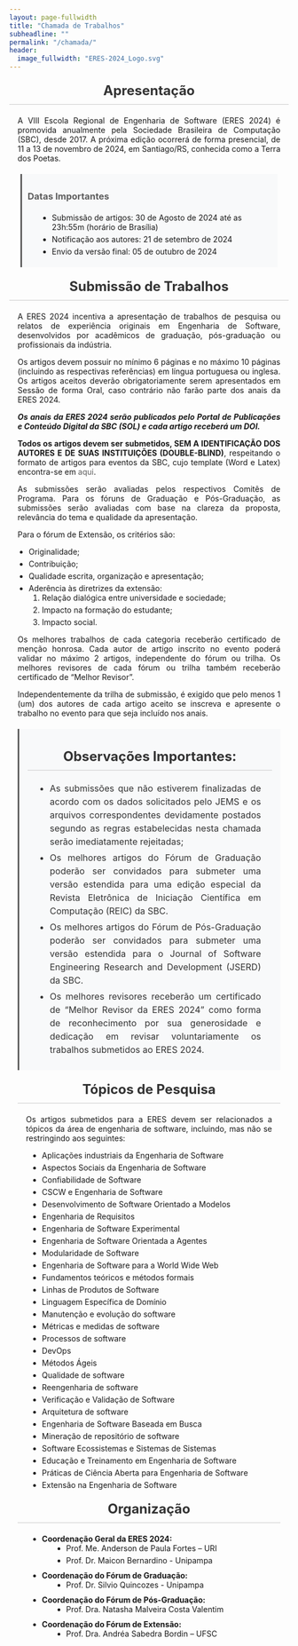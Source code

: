 ```yaml
---
layout: page-fullwidth
title: "Chamada de Trabalhos"
subheadline: ""
permalink: "/chamada/"
header:
  image_fullwidth: "ERES-2024_Logo.svg"
---
```


<style>
  header {
    margin-bottom: 30px;
  }

  h1, h2, h3 {
    color: #333;
    text-align: center;
    margin: 20px 0;
  }

  h2 {
    font-size: 24px;
    padding-bottom: 10px;
    border-bottom: 1px solid #cbcbcb;
  }

  .text {
    text-align: justify;
    padding: 0 15px;
  }

  ul {
    margin: 10px 20px;
    list-style-type: disc;
  }

  li {
    margin-bottom: 5px;
  }

  .important-dates {
    background-color: #f8f9fa;
    border-left: 3px solid #5e5e5e;
    padding: 10px;
    margin: 20px;
  }

  .important-dates h3 {
    text-align: left;
    color: #5e5e5e;
  }

  .submission-link {
    text-align: center;
    margin-top: 20px;
  }

  a {
    color: #5e5e5e;
    text-decoration: none;
  }

  a:hover {
    text-decoration: underline;
  }

  .text-strong {
    font-weight: bold;
    font-style: italic; 
  }

  .important-observations {
    background-color: #f8f9fa;
    padding: 15px;
    border-left: 3px solid #5e5e5e;
    margin: 20px 0;
  }

  .important-observations ul {
    padding-left: 20px;
  }

  .important-observations li {
    font-size: 16px;
    line-height: 1.5;
    color: #333;
  }
</style>

<main>
  <section>
    <h2>Apresentação</h2>
    <p class="text">A VIII Escola Regional de Engenharia de Software (ERES 2024) é promovida anualmente pela Sociedade Brasileira de Computação (SBC), desde 2017. A próxima edição ocorrerá de forma presencial, de 11 a 13 de novembro de 2024, em Santiago/RS, conhecida como a Terra dos Poetas.</p>
  </section>

  <section class="important-dates">
    <h3>Datas Importantes</h3>
    <ul>
      <li>Submissão de artigos: 30 de Agosto de 2024 até as 23h:55m (horário de Brasília)</li>
      <li>Notificação aos autores: 21 de setembro de 2024</li>
      <li>Envio da versão final: 05 de outubro de 2024</li>
    </ul>
  </section>

  <section>
    <h2>Submissão de Trabalhos</h2>
    <p class="text">
      A ERES 2024 incentiva a apresentação de trabalhos de pesquisa ou relatos de experiência originais em Engenharia de Software, desenvolvidos por acadêmicos de graduação, pós-graduação ou profissionais da indústria.
    </p>
    <p class="text">
      Os artigos devem possuir no mínimo 6 páginas e no máximo 10 páginas (incluindo as respectivas referências) em língua portuguesa ou inglesa. Os artigos aceitos deverão obrigatoriamente serem apresentados em Sessão de forma Oral, caso contrário não farão parte dos anais da ERES 2024.
    </p>
    <p class="text text-strong">
      Os anais da ERES 2024 serão publicados pelo Portal de Publicações e Conteúdo Digital da SBC (SOL) e cada artigo receberá um DOI.
    </p>
    <p class="text">
      <strong>Todos os artigos devem ser submetidos, SEM A IDENTIFICAÇÃO DOS AUTORES E DE SUAS INSTITUIÇÕES (DOUBLE-BLIND)</strong>, respeitando o formato de artigos para eventos da SBC, cujo template (Word e Latex) encontra-se em <a href="https://www.sbc.org.br/documentos-da-sbc/category/169-templates-para-artigos-e-capitulos-de-livros" target="_blank">aqui</a>.
    </p>
    <p class="text">
      As submissões serão avaliadas pelos respectivos Comitês de Programa. 
      Para os fóruns de Graduação e Pós-Graduação, as submissões serão avaliadas com base na clareza da proposta, relevância do tema e qualidade da apresentação.
    </p>
    <p class="text">
      Para o fórum de Extensão, os critérios são:
      <ul class="text">
        <li>Originalidade; </li>
        <li>Contribuição; </li>
        <li>Qualidade escrita, organização e apresentação; </li>
        <li>Aderência às diretrizes da extensão:
          <ol>
            <li>Relação dialógica entre universidade e sociedade;</li>
            <li>Impacto na formação do estudante;</li>
            <li>Impacto social.</li>
          </ol>
        </li>
      </ul>
    </p>
    <p class="text">Os melhores trabalhos de cada categoria receberão certificado de menção honrosa. Cada autor de artigo inscrito no evento poderá validar no máximo 2 artigos, independente do fórum ou trilha. Os melhores revisores de cada fórum ou trilha também receberão certificado de “Melhor Revisor”.</p>
    <p class="text">
      Independentemente da trilha de submissão, é exigido que pelo menos 1 (um) dos autores de cada artigo aceito se inscreva e apresente o trabalho no evento para que seja incluído nos anais. 
    </p>
    <!-- <p class="submission-link">Link para submissão: <a href="https://jems3.sbc.org.br/eres2024">Submeta seu trabalho aqui</a></p> -->
  </section>

  <section class="text"> 
    <div class="important-observations">
      <h2>Observações Importantes:</h2>
      <ul>
        <li>As submissões que não estiverem finalizadas de acordo com os dados solicitados pelo JEMS e os arquivos correspondentes devidamente postados segundo as regras estabelecidas nesta chamada serão imediatamente rejeitadas;</li>
        <li>Os melhores artigos do Fórum de Graduação poderão ser convidados para submeter uma versão estendida para uma edição especial da Revista Eletrônica de Iniciação Científica em Computação (REIC) da SBC.</li>
        <li>Os melhores artigos do Fórum de Pós-Graduação poderão ser convidados para submeter uma versão estendida para o Journal of Software Engineering Research and Development (JSERD) da SBC.</li>
        <li>Os melhores revisores receberão um certificado de “Melhor Revisor da ERES 2024” como forma de reconhecimento por sua generosidade e dedicação em revisar voluntariamente os trabalhos submetidos ao ERES 2024.</li>
      </ul>
    </div>
  </section>

  <section class="text">
    <h2>Tópicos de Pesquisa</h2>
    <p class="text">Os artigos submetidos para a ERES devem ser relacionados a tópicos da área de engenharia de software, incluindo, mas não se restringindo aos seguintes:</p>
    <ul>
        <li>Aplicações industriais da Engenharia de Software</li>
        <li>Aspectos Sociais da Engenharia de Software</li>
        <li>Confiabilidade de Software</li>
        <li>CSCW e Engenharia de Software</li>
        <li>Desenvolvimento de Software Orientado a Modelos</li>
        <li>Engenharia de Requisitos</li>
        <li>Engenharia de Software Experimental</li>
        <li>Engenharia de Software Orientada a Agentes</li>
        <li>Modularidade de Software</li>
        <li>Engenharia de Software para a World Wide Web</li>
        <li>Fundamentos teóricos e métodos formais</li>
        <li>Linhas de Produtos de Software</li>
        <li>Linguagem Específica de Domínio</li>
        <li>Manutenção e evolução do software</li>
        <li>Métricas e medidas de software</li>
        <li>Processos de software</li>
        <li>DevOps</li>
        <li>Métodos Ágeis</li>
        <li>Qualidade de software</li>
        <li>Reengenharia de software</li>
        <li>Verificação e Validação de Software</li>
        <li>Arquitetura de software</li>
        <li>Engenharia de Software Baseada em Busca</li>
        <li>Mineração de repositório de software</li>
        <li>Software Ecossistemas e Sistemas de Sistemas</li>
        <li>Educação e Treinamento em Engenharia de Software</li>
        <li>Práticas de Ciência Aberta para Engenharia de Software</li>
        <li>Extensão na Engenharia de Software</li>
    </ul>
  </section>

  <section class="text">
    <h2>Organização</h2>
    <ul>
        <li><strong>Coordenação Geral da ERES 2024:</strong>
          <ul>
            <li>Prof. Me. Anderson de Paula Fortes – URI</li>
            <li>Prof. Dr. Maicon Bernardino - Unipampa</li>
          </ul>
        </li>
        <li><strong>Coordenação do Fórum de Graduação:</strong>
          <ul>
            <li>Prof. Dr. Silvio Quincozes - Unipampa</li>
          </ul>
        </li>
        <li><strong>Coordenação do Fórum de Pós-Graduação:</strong>
          <ul>
            <li>Prof. Dra. Natasha Malveira Costa Valentim</li>
          </ul>
        </li>
        <li><strong>Coordenação do Fórum de Extensão:</strong>
          <ul>
            <li>Prof. Dra. Andréa Sabedra Bordin – UFSC</li>
          </ul>
        </li>
    </ul>
  </section>

</main>
